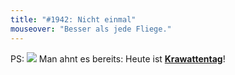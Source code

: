 ```yaml
---
title: "#1942: Nicht einmal"
mouseover: "Besser als jede Fliege."
---
```


PS:
<a href="http://www.fonflatter.de/kalender"><img src="http://www.fonflatter.de/bilder/2011.png"></a>
Man ahnt es bereits: 
Heute ist <a href="http://www.fonflatter.de/kalender"><strong>Krawattentag</strong></a>!

